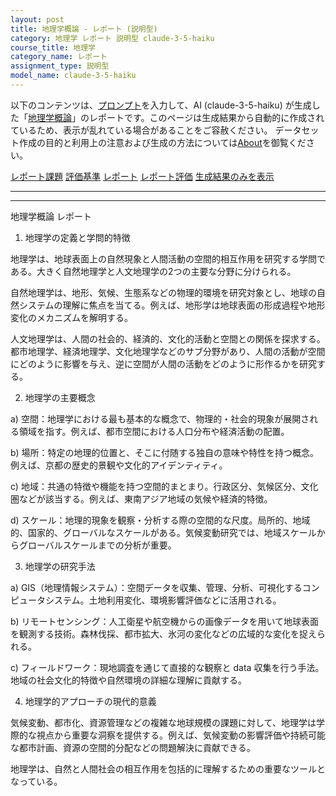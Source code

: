 ```yaml
---
layout: post
title: 地理学概論 - レポート (説明型)
category: 地理学 レポート 説明型 claude-3-5-haiku
course_title: 地理学
category_name: レポート
assignment_type: 説明型
model_name: claude-3-5-haiku
---
```


以下のコンテンツは、[プロンプト](https://github.com/takedatoshiyuki/synthetic_assignments/tree/main/generated/地理学/claude-3-5-haiku/prompt_レポート-説明型.md)を入力して、AI (claude-3-5-haiku) が生成した「[地理学概論](/contents/地理学/)」のレポートです。このページは生成結果から自動的に作成されているため、表示が乱れている場合があることをご容赦ください。
データセット作成の目的と利用上の注意および生成の方法については[About](/About)を御覧ください。

[レポート課題](../レポート課題-説明型)
[評価基準](../評価基準-説明型)
[レポート](../レポート-説明型)
[レポート評価](../レポート評価-説明型)
[生成結果のみを表示](https://github.com/takedatoshiyuki/synthetic_assignments/tree/main/generated/地理学/claude-3-5-haiku/レポート-説明型.md)
  

***
***
  
地理学概論 レポート

1. 地理学の定義と学問的特徴

地理学は、地球表面上の自然現象と人間活動の空間的相互作用を研究する学問である。大きく自然地理学と人文地理学の2つの主要な分野に分けられる。

自然地理学は、地形、気候、生態系などの物理的環境を研究対象とし、地球の自然システムの理解に焦点を当てる。例えば、地形学は地球表面の形成過程や地形変化のメカニズムを解明する。

人文地理学は、人間の社会的、経済的、文化的活動と空間との関係を探求する。都市地理学、経済地理学、文化地理学などのサブ分野があり、人間の活動が空間にどのように影響を与え、逆に空間が人間の活動をどのように形作るかを研究する。

2. 地理学の主要概念

a) 空間：地理学における最も基本的な概念で、物理的・社会的現象が展開される領域を指す。例えば、都市空間における人口分布や経済活動の配置。

b) 場所：特定の地理的位置と、そこに付随する独自の意味や特性を持つ概念。例えば、京都の歴史的景観や文化的アイデンティティ。

c) 地域：共通の特徴や機能を持つ空間的まとまり。行政区分、気候区分、文化圏などが該当する。例えば、東南アジア地域の気候や経済的特徴。

d) スケール：地理的現象を観察・分析する際の空間的な尺度。局所的、地域的、国家的、グローバルなスケールがある。気候変動研究では、地域スケールからグローバルスケールまでの分析が重要。

3. 地理学の研究手法

a) GIS（地理情報システム）：空間データを収集、管理、分析、可視化するコンピュータシステム。土地利用変化、環境影響評価などに活用される。

b) リモートセンシング：人工衛星や航空機からの画像データを用いて地球表面を観測する技術。森林伐採、都市拡大、氷河の変化などの広域的な変化を捉えられる。

c) フィールドワーク：現地調査を通じて直接的な観察と data 収集を行う手法。地域の社会文化的特徴や自然環境の詳細な理解に貢献する。

4. 地理学的アプローチの現代的意義

気候変動、都市化、資源管理などの複雑な地球規模の課題に対して、地理学は学際的な視点から重要な洞察を提供する。例えば、気候変動の影響評価や持続可能な都市計画、資源の空間的分配などの問題解決に貢献できる。

地理学は、自然と人間社会の相互作用を包括的に理解するための重要なツールとなっている。
